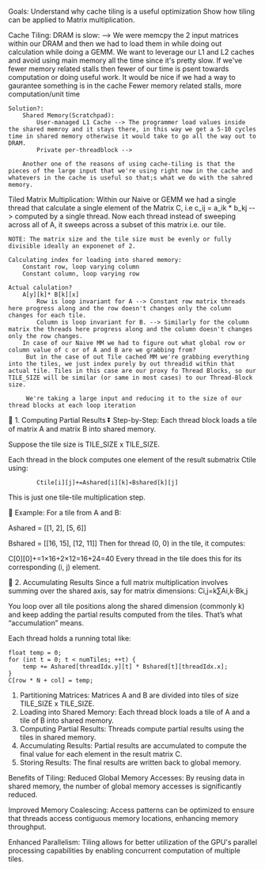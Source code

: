 Goals:
    Understand why cache tiling is a useful optimization
    Show how tiling can be applied to Matrix multiplication.


Cache Tiling:
    DRAM is slow: --> We were memcpy the 2 input matrices within our DRAM and then we had to load them in while doing out calculation while doing a GEMM. We want to leverage our L1 and L2 caches and avoid using main memory all the time since it's pretty slow. If we've fewer memory related stalls then fewer of our time is psent towards computation or doing useful work.
        It would be nice if we had a way to gaurantee something is in the cache
        Fewer memory related stalls, more computation/unit time

    Solution?:  
        Shared Memory(Scratchpad):
            User-managed L1 Cache --> The programmer load values inside the shared memroy and it stays there, in this way we get a 5-10 cycles time in shared memory otherwise it would take to go all the way out to DRAM.
            Private per-threadblock --> 

        Another one of the reasons of using cache-tiling is that the pieces of the large input that we're using right now in the cache and whatevers in the cache is useful so that;s what we do with the sahred memory.

Tiled Matrix Multiplication:
    Within our Naive or GEMM we had a single thread that calculate a single element of the Matrix C, i.e c_ij = a_ik * b_kj --> computed by a single thread.
    Now each thread instead of sweeping across all of A, it sweeps across a subset of this matrix i.e. our tile.

    NOTE: The matrix size and the tile size must be evenly or fully divisible ideally an exponenet of 2. 

    Calculating index for loading into shared memory:
        Constant row, loop varying column
        Constant column, loop varying row

    Actual calulation?
        A[y][k]* B[k][x]
            Row is loop invariant for A --> Constant row matrix threads here progress along and the row doesn't changes only the column changes for each tile.
            Column is loop invariant for B. --> Similarly for the column matrix the threads here progress along and the column doesn't changes only the row changes.
        In case of our Naive MM we had to figure out what global row or column value of c or of A and B are we grabbing from? 
         But in the case of out Tile cached MM we're grabbing everything into the tiles, we just index purely by out threadid within that actual tile. Tiles in this case are our proxy fo Thread Blocks, so our TILE_SIZE will be similar (or same in most cases) to our Thread-Block size.

         We're taking a large input and reducing it to the size of our thread blocks at each loop iteration
         



🔧 1. Computing Partial Results
⏬ Step-by-Step:
Each thread block loads a tile of matrix A and matrix B into shared memory.

Suppose the tile size is TILE_SIZE x TILE_SIZE.

Each thread in the block computes one element of the result submatrix Ctile using:

            Ctile[i][j]+=Ashared[i][k]∗Bshared[k][j]
This is just one tile-tile multiplication step.

🔄 Example:
For a tile from A and B:

Ashared = [[1, 2],
           [5, 6]]

Bshared = [[16, 15],
           [12, 11]]
Then for thread (0, 0) in the tile, it computes:

C[0][0]+=1×16+2×12=16+24=40
Every thread in the tile does this for its corresponding (i, j) element.

🔄 2. Accumulating Results
Since a full matrix multiplication involves summing over the shared axis, say for matrix dimensions:
                            Ci,j=k∑Ai,k⋅Bk,j
​
 
You loop over all tile positions along the shared dimension (commonly k) and keep adding the partial results computed from the tiles. That’s what “accumulation” means.

Each thread holds a running total like:

    float temp = 0;
    for (int t = 0; t < numTiles; ++t) {
        temp += Ashared[threadIdx.y][t] * Bshared[t][threadIdx.x];
    }
    C[row * N + col] = temp;


1. Partitioning Matrices: Matrices A and B are divided into tiles of size TILE_SIZE x TILE_SIZE.
2. Loading into Shared Memory: Each thread block loads a tile of A and a tile of B into shared memory.
3. Computing Partial Results: Threads compute partial results using the tiles in shared memory.
4. Accumulating Results: Partial results are accumulated to compute the final value for each element in the result matrix C.
5. Storing Results: The final results are written back to global memory.

Benefits of Tiling:
Reduced Global Memory Accesses: By reusing data in shared memory, the number of global memory accesses is significantly reduced.

Improved Memory Coalescing: Access patterns can be optimized to ensure that threads access contiguous memory locations, enhancing memory throughput.

Enhanced Parallelism: Tiling allows for better utilization of the GPU's parallel processing capabilities by enabling concurrent computation of multiple tiles.



